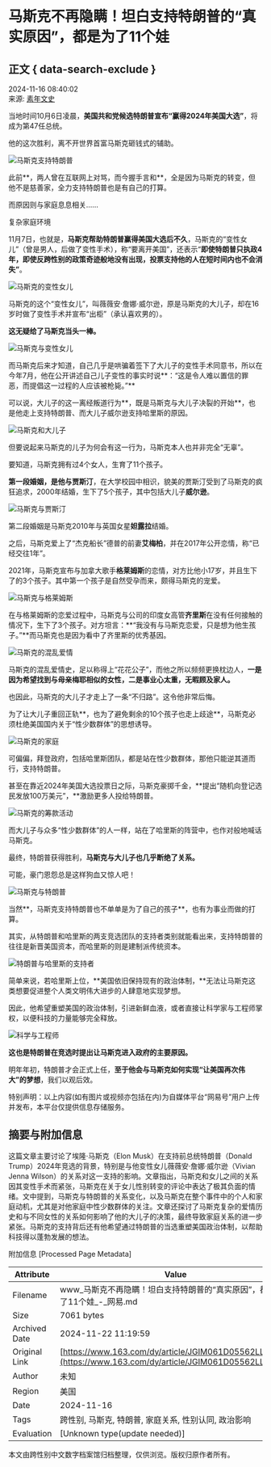 # 马斯克不再隐瞒！坦白支持特朗普的“真实原因”，都是为了11个娃

## 正文 { data-search-exclude }


2024-11-16 08:40:02  
来源: [素年文史](https://www.163.com/dy/media/T1680167675425.html)  

当地时间10月6日凌晨，**美国共和党候选特朗普宣布“赢得2024年美国大选”**，将成为第47任总统。

他的这次胜利，离不开世界首富马斯克砸钱式的辅助。

![马斯克支持特朗普](https://nimg.ws.126.net/?url=http%3A%2F%2Fdingyue.ws.126.net%2F2024%2F1109%2Ff67e3afdj00smodnn00hbd000xc00iim.jpg&thumbnail=660x2147483647&quality=80&type=jpg)

此前**，两人曾在互联网上对骂，而今握手言和**，全是因为马斯克的转变，但他不是慈善家，全力支持特朗普也是有自己的打算。

而原因则与家庭息息相关……

复杂家庭环境

11月7日，也就是，**马斯克帮助特朗普赢得美国大选后不久**，马斯克的“变性女儿”（曾是男人，后做了变性手术），称“要离开美国”，还表示“**即使特朗普只执政4年，即使反跨性别的政策奇迹般地没有出现，投票支持他的人在短时间内也不会消失”**。

![马斯克的变性女儿](https://nimg.ws.126.net/?url=http%3A%2F%2Fdingyue.ws.126.net%2F2024%2F1109%2F652de0f0j00smodnl002wd000v400kqm.jpg&thumbnail=660x2147483647&quality=80&type=jpg)

马斯克的这个“变性女儿”，叫薇薇安·詹娜·威尔逊，原是马斯克的大儿子，却在16岁时做了变性手术并宣布“出柜”（承认喜欢男的）。

**这无疑给了马斯克当头一棒。**

![马斯克与变性女儿](https://nimg.ws.126.net/?url=http%3A%2F%2Fdingyue.ws.126.net%2F2024%2F1109%2F87f0e422j00smodnl002id000vi00u0m.jpg&thumbnail=660x2147483647&quality=80&type=jpg)

而马斯克后来才知道，自己几乎是哄骗着签下了大儿子的变性手术同意书，所以在今年7月，他在公开讲述自己儿子变性的事实时说**：“这是令人难以置信的罪恶，而提倡这一过程的人应该被枪毙。”**

可以说，大儿子的这一离经叛道行为**，既是马斯克与大儿子决裂的开始**，也是他走上支持特朗普、而大儿子威尔逊支持哈里斯的原因。

![马斯克和大儿子](https://nimg.ws.126.net/?url=http%3A%2F%2Fdingyue.ws.126.net%2F2024%2F1109%2Fe1283001j00smodnl001td0012g00nwm.jpg&thumbnail=660x2147483647&quality=80&type=jpg)

但要说起来马斯克的儿子为何会有这一行为，马斯克本人也并非完全“无辜”。

要知道，马斯克拥有过4个女人，生育了11个孩子。

**第一段婚姻，**是他与**贾斯汀**，在大学校园中相识，貌美的贾斯汀受到了马斯克的疯狂追求，2000年结婚，生下了5个孩子，其中包括大儿子**威尔逊**。

![马斯克与贾斯汀](https://nimg.ws.126.net/?url=http%3A%2F%2Fdingyue.ws.126.net%2F2024%2F1109%2F21a72acdj00smodnn00pnd000vv00m8m.jpg&thumbnail=660x2147483647&quality=80&type=jpg)

第二段婚姻是马斯克2010年与英国女星**妲露拉**结婚。

之后，马斯克爱上了“杰克船长”德普的前妻**艾梅柏**，并在2017年公开恋情，称“已经交往1年”。

2021年，马斯克宣布与加拿大歌手**格莱姆斯**的恋情，对方比他小17岁，并且生下了的3个孩子。其中第一个孩子是自然受孕而来，颇得马斯克的宠爱。

![马斯克与格莱姆斯](https://nimg.ws.126.net/?url=http%3A%2F%2Fdingyue.ws.126.net%2F2024%2F1109%2Fb0cb977fj00smodnm00bhd000er00kym.jpg&thumbnail=660x2147483647&quality=80&type=jpg)

在与格莱姆斯的恋爱过程中，马斯克与公司的印度女高管**齐里斯**在没有任何接触的情况下，生下了3个孩子。对方坦言：**“我没有与马斯克恋爱，只是想为他生孩子。”**而马斯克也是因为看中了齐里斯的优秀基因。

![马斯克的混乱爱情](https://nimg.ws.126.net/?url=http%3A%2F%2Fdingyue.ws.126.net%2F2024%2F1109%2Ff2c43d82j00smodnl004qd000zk00x4m.jpg&thumbnail=660x2147483647&quality=80&type=jpg)

马斯克的混乱爱情史，足以称得上“花花公子”，而他之所以频频更换枕边人，**一是因为希望找到与母亲梅耶相似的女性，二是事业心太重，无暇顾及家人。**

也因此，马斯克的大儿子才走上了一条“不归路”。这令他非常后悔。

为了让大儿子重回正轨**，也为了避免剩余的10个孩子也走上歧途**，马斯克必须杜绝美国国内关于“性少数群体”的思想诱导。

![马斯克的家庭](https://nimg.ws.126.net/?url=http%3A%2F%2Fdingyue.ws.126.net%2F2024%2F1109%2F222a672aj00smodnl002xd000y000tcm.jpg&thumbnail=660x2147483647&quality=80&type=jpg)

可偏偏，拜登政府，包括哈里斯团队，都是站在性少数群体，那他只能逆其道而行，支持特朗普。

甚至在靠近2024年美国大选投票日之际，马斯克豪掷千金，**提出“随机向登记选民发放100万美元”，**激励更多人投给特朗普。

![马斯克的筹款活动](https://nimg.ws.126.net/?url=http%3A%2F%2Fdingyue.ws.126.net%2F2024%2F1109%2F8cebd280j00smodnn00zid000va00kpm.jpg&thumbnail=660x2147483647&quality=80&type=jpg)

而大儿子与众多“性少数群体”的人一样，站在了哈里斯的阵营中，也作对般地喊话马斯克。

最终，特朗普获得胜利，**马斯克与大儿子也几乎断绝了关系。**

可能，豪门恩怨总是这样狗血又惊人吧！

![马斯克与特朗普](https://nimg.ws.126.net/?url=http%3A%2F%2Fdingyue.ws.126.net%2F2024%2F1109%2F9bd8992bj00smodnl003sd000zk00qum.jpg&thumbnail=660x2147483647&quality=80&type=jpg)

当然**，马斯克支持特朗普也不单单是为了自己的孩子**，也有为事业而做的打算。

其实，从特朗普和哈里斯的两支竞选团队的支持者类别就能看出来，支持特朗普的往往是新晋美国资本，而哈里斯的则是建制派传统资本。

![特朗普与哈里斯的支持者](https://nimg.ws.126.net/?url=http%3A%2F%2Fdingyue.ws.126.net%2F2024%2F1109%2Fdec0e4cej00smodnl003dd000ua00pym.jpg&thumbnail=660x2147483647&quality=80&type=jpg)

简单来说，若哈里斯上位，**美国依旧保持现有的政治体制，**无法让马斯克这类想要促进整个人类文明伟大进步的人肆意地实现梦想。

因此，他希望重塑美国的政治体制，引进新鲜血液，或者直接让科学家与工程师掌权，以便科技的力量能够完全释放。

![科学与工程师](https://nimg.ws.126.net/?url=http%3A%2F%2Fdingyue.ws.126.net%2F2024%2F1109%2F10b25c6bj00smodnl002vd0012i00pam.jpg&thumbnail=660x2147483647&quality=80&type=jpg)

**这也是特朗普在竞选时提出让马斯克进入政府的主要原因。**

明年年初，特朗普才会正式上任，**至于他会与马斯克如何实现“让美国再次伟大”的梦想**，我们以观后效。

特别声明：以上内容(如有图片或视频亦包括在内)为自媒体平台“网易号”用户上传并发布，本平台仅提供信息存储服务。

## 摘要与附加信息

<!-- tcd_abstract -->
这篇文章主要讨论了埃隆·马斯克（Elon Musk）在支持前总统特朗普（Donald Trump）2024年竞选的背景，特别是与他变性女儿薇薇安·詹娜·威尔逊（Vivian Jenna Wilson）的关系对这一支持的影响。文章指出，马斯克和女儿之间的关系因其变性手术而紧张，马斯克在关于女儿性别转变的评论中表达了极其负面的情绪。文中提到，马斯克与特朗普的关系变化，以及马斯克在整个事件中的个人和家庭动机，尤其是对他家庭中性少数群体的关注。文章还探讨了马斯克复杂的爱情历史和与不同女性的关系如何影响了他的大儿子的决策，最终导致家庭关系的进一步紧张。马斯克的支持背后还有他希望通过特朗普的当选重塑美国政治体制，以帮助科技得以蓬勃发展的想法。
<!-- tcd_abstract_end -->

附加信息 [Processed Page Metadata]

| Attribute       | Value                                  |
|-----------------|----------------------------------------|
| Filename        | www_马斯克不再隐瞒！坦白支持特朗普的“真实原因”，都是为了11个娃_-_网易.md                             |
| Size            | 7061 bytes                           |
| Archived Date   | 2024-11-22 11:19:59                             |
| Original Link   | [https://www.163.com/dy/article/JGIM061D05562LLY.html](https://www.163.com/dy/article/JGIM061D05562LLY.html)                       |
| Author          | 未知                               |
| Region          | 美国                               |
| Date            | 2024-11-16                                 |
| Tags            | 跨性别, 马斯克, 特朗普, 家庭关系, 性别认同, 政治影响                                 |
| Evaluation            | [Unknown type(update needed)]                                 |
<!-- tcd_table_end -->

本文由跨性别中文数字档案馆归档整理，仅供浏览。版权归原作者所有。
